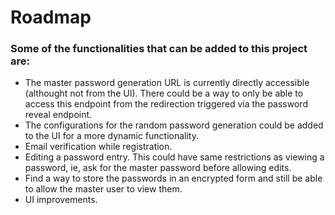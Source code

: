 # Roadmap
### Some of the functionalities that can be added to this project are:
- The master password generation URL is currently directly accessible (althought not from the UI). There could be a way to only be able to access this endpoint from the redirection triggered via the password reveal endpoint.
- The configurations for the random password generation could be added to the UI for a more dynamic functionality.
- Email verification while registration.
- Editing a password entry. This could have same restrictions as viewing a password, ie, ask for the master password before allowing edits.
- Find a way to store the passwords in an encrypted form and still be able to allow the master user to view them.
- UI improvements.
